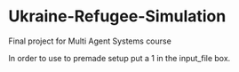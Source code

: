 # Ukraine-Refugee-Simulation
Final project for Multi Agent Systems course

In order to use to premade setup put a 1 in the input_file box.
